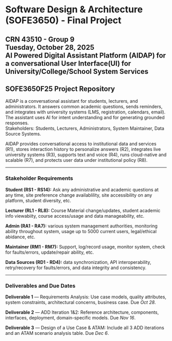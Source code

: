 # Software Design & Architecture (SOFE3650) - Final Project
**CRN 43510 - Group 9**  
**Tuesday, October 28, 2025**  
**AI Powered Digital Assistant Platform (AIDAP) for a conversational User Interface(UI) for University/College/School System Services**  
---  
**SOFE3650F25 Project Repository**   
---

AIDAP is a conversational assistant for students, lecturers, and administrators. It answers common academic questions, sends reminders, and integrates with university systems (LMS, registration, calendars, email). The assistant uses AI for intent understanding and for generating grounded responses.   
Stakeholders: Students, Lecturers, Administrators, System Maintainer, Data Source Systems.  

AIDAP provides conversational access to institutional data and services (R1), stores interaction history to personalize answers (R2), integrates live university systems (R3), supports text and voice (R4), runs cloud-native and scalable (R7), and protects user data under institutional policy (R8).

---

### Stakeholder Requirements

**Student (RS1 - RS14):** Ask any administrative and academic questions at any time, site preference change availablility, site accessibility on any platform, student diversity, etc.

**Lecturer (RL1 - RL8):** Course Material change/updates, student academic info viewabiity, course access/usage and data manageability, etc. 

**Admin (RA1 - RA7):** various system management authorities, monitoring ability throughout system, usage up to 5000 current users, legal/ethical abidance, etc.

**Maintainer (RM1 - RM7):** Support, log/record usage, monitor system, check for faults/errors, update/repair ability, etc. 

**Data Sources (RD1 - RD4):** data synchronization, API interoperability, retry/recovery for faults/errors, and data integrity and consistency.

---

### Deliverables and Due Dates

**Deliverable 1** — Requirements Analysis: Use case models, quality attributes, system constraints, architectural concerns, business case. Due *Oct 28*. 

**Deliverable 2** — ADD Iteration 1&2: Reference architecture, components, interfaces, deployment, domain-specific models. Due *Nov 16*. 

**Deliverable 3** — Design of a Use Case & ATAM: Include all 3 ADD iterations and an ATAM scenario analysis table. Due *Dec 6*. 

